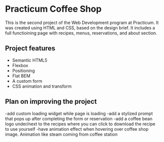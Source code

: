# Practicum Coffee Shop

This is the second project of the Web Development program at Practicum. It was created using HTML and CSS, based on the design brief. It includes a full functioining page with recipes, menus, reservations, and about section. 

## Project features

- Semantic HTML5
- Flexbox
- Positioning
- Flat BEM
- A custom form
- CSS animation and transform

## Plan on improving the project

-add custom loading widget while page is loading 
-add a stylized prompt that pops up after completing the form or reservation
-add a coffee bean logo under/next to the recipes where you can click to download the recipe to use yourself
-have animation effect when hovering over coffee shop image. Animation like steam coming from coffee station

